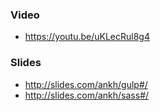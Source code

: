 ### Video
- https://youtu.be/uKLecRul8g4

### Slides 
- http://slides.com/ankh/gulp#/
- http://slides.com/ankh/sass#/
